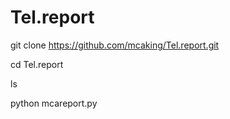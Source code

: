 # Tel.report

git clone https://github.com/mcaking/Tel.report.git

cd Tel.report

ls

python mcareport.py


